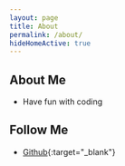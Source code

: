 ```yaml
---
layout: page
title: About
permalink: /about/
hideHomeActive: true
---
```


## About Me

- Have fun with coding

## Follow Me

- [Github](https://github.com/{{site.github}}){:target="\_blank"}
